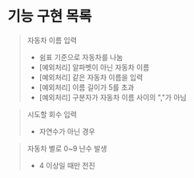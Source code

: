 기능 구현 목록
============
> 자동차 이름 입력
> + 쉼표 기준으로 자동차를 나눔
> + [예외처리] 알파벳이 아닌 자동차 이름
> + [예외처리] 같은 자동차 이름을 입력
> + [예외처리] 이름 길이가 5를 초과
> + [예외처리] 구분자가 자동차 이름 사이의 ","가 아님

> 시도할 회수 입력
> + 자연수가 아닌 경우

> 자동차 별로 0~9 난수 발생
> + 4 이상일 때만 전진
